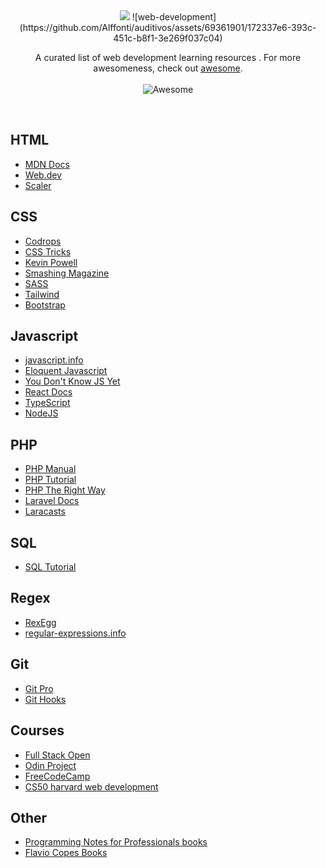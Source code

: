 
<div align="center">
  <img src="https://github.com/Alffonti/auditivos/assets/69361901/172337e6-393c-451c-b8f1-3e269f037c04"/>
![web-development](https://github.com/Alffonti/auditivos/assets/69361901/172337e6-393c-451c-b8f1-3e269f037c04)
</div>
<div align="center">

A curated list of web development learning resources . For more awesomeness, check
out <a href="https://github.com/sindresorhus/awesome">awesome</a>.
<br/>
<br/>
<img src="https://cdn.rawgit.com/sindresorhus/awesome/d7305f38d29fed78fa85652e3a63e154dd8e8829/media/badge.svg" alt="Awesome"/>
</div>
<br/>

## HTML
- [MDN Docs](https://developer.mozilla.org/)
- [Web.dev](https://web.dev/learn/html/)
- [Scaler](https://www.scaler.com/topics/html/)

## CSS
- [Codrops](https://tympanus.net/codrops/css_reference/)
- [CSS Tricks](https://css-tricks.com/)
- [Kevin Powell](https://www.youtube.com/channel/UCJZv4d5rbIKd4QHMPkcABCw)
- [Smashing Magazine](https://www.smashingmagazine.com/category/css/)
- [SASS](https://sass-lang.com/)
- [Tailwind](https://tailwindcss.com/)
- [Bootstrap](https://getbootstrap.com/)


## Javascript
- [javascript.info](https://javascript.info/)
- [Eloquent Javascript](https://eloquentjavascript.net/)
- [You Don't Know JS Yet](https://github.com/getify/You-Dont-Know-JS)
- [React Docs](https://react.dev/)
- [TypeScript](https://www.typescriptlang.org/docs/)
- [NodeJS](https://nodejs.org/en)

## PHP
- [PHP Manual](https://www.php.net/manual/en/index.php)
- [PHP Tutorial](https://www.phptutorial.net/)
- [PHP The Right Way](https://phptherightway.com/)
- [Laravel Docs](https://laravel.com/docs)
- [Laracasts](https://laracasts.com/)

## SQL
- [SQL Tutorial](https://www.sqltutorial.org/)

## Regex
- [RexEgg](https://www.rexegg.com/)
- [regular-expressions.info](https://www.regular-expressions.info/)

## Git
- [Git Pro](https://git-scm.com/book)
- [Git Hooks](https://githooks.com/)

## Courses
- [Full Stack Open](https://fullstackopen.com/en/)
- [Odin Project](https://www.theodinproject.com/)
- [FreeCodeCamp](https://www.freecodecamp.org/)
- [CS50 harvard web development](https://www.edx.org/cs50)

## Other
- [Programming Notes for Professionals books](https://books.goalkicker.com/)
- [Flavio Copes Books](https://flaviocopes.com/books/)
